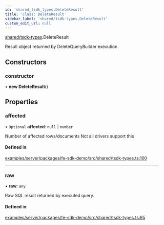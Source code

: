 ```yaml
---
id: 'shared_tsdk_types.DeleteResult'
title: 'Class: DeleteResult'
sidebar_label: 'shared/tsdk-types.DeleteResult'
custom_edit_url: null
---
```


[shared/tsdk-types](../modules/shared_tsdk_types.md).DeleteResult

Result object returned by DeleteQueryBuilder execution.

## Constructors

### constructor

• **new DeleteResult**()

## Properties

### affected

• `Optional` **affected**: `null` \| `number`

Number of affected rows/documents
Not all drivers support this

#### Defined in

[examples/server/packages/fe-sdk-demo/src/shared/tsdk-types.ts:100](https://github.com/jiouiuw/tsdk-monorepo/blob/4c9ec73/examples/server/packages/fe-sdk-demo/src/shared/tsdk-types.ts#L100)

---

### raw

• **raw**: `any`

Raw SQL result returned by executed query.

#### Defined in

[examples/server/packages/fe-sdk-demo/src/shared/tsdk-types.ts:95](https://github.com/jiouiuw/tsdk-monorepo/blob/4c9ec73/examples/server/packages/fe-sdk-demo/src/shared/tsdk-types.ts#L95)
